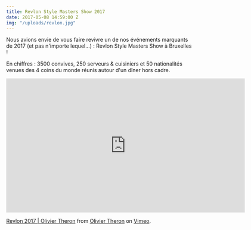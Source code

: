 ```yaml
---
title: Revlon Style Masters Show 2017
date: 2017-05-08 14:59:00 Z
img: "/uploads/revlon.jpg"
---
```


Nous avions envie de vous faire revivre un de nos événements marquants de 2017 (et pas n'importe lequel...) : Revlon Style Masters Show à Bruxelles !

En chiffres : 3500 convives, 250 serveurs & cuisiniers et 50 nationalités venues des 4 coins du monde réunis autour d'un dîner hors cadre.

<iframe src="https://player.vimeo.com/video/238307998" width="640" height="360" frameborder="0" allow="autoplay; fullscreen" allowfullscreen></iframe>
<p><a href="https://vimeo.com/238307998">Revlon 2017 | Olivier Theron</a> from <a href="https://vimeo.com/oliviertheron">Olivier Theron</a> on <a href="https://vimeo.com">Vimeo</a>.</p>